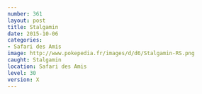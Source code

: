 ```yaml
---
number: 361
layout: post
title: Stalgamin
date: 2015-10-06
categories:
- Safari des Amis
image: http://www.pokepedia.fr/images/d/d6/Stalgamin-RS.png
caught: Stalgamin
location: Safari des Amis
level: 30
version: X
---
```

